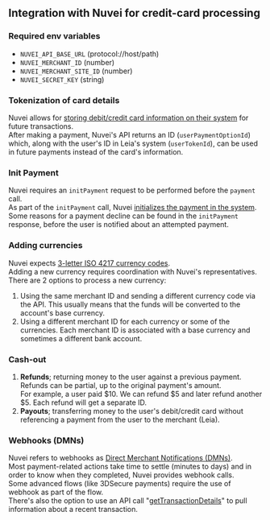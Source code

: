 ## Integration with Nuvei for credit-card processing

### Required env variables

-   `NUVEI_API_BASE_URL` (protocol://host/path)
-   `NUVEI_MERCHANT_ID` (number)
-   `NUVEI_MERCHANT_SITE_ID` (number)
-   `NUVEI_SECRET_KEY` (string)

### Tokenization of card details

Nuvei allows for [storing debit/credit card information on their system](https://docs.nuvei.com/documentation/features/card-operations/card-on-file/) for future transactions.  
After making a payment, Nuvei's API returns an ID (`userPaymentOptionId`) which, along with the user's ID in Leia's system (`userTokenId`), can be used in future payments instead of the card's information.

### Init Payment

Nuvei requires an `initPayment` request to be performed before the `payment` call.  
As part of the `initPayment` call, Nuvei [initializes the payment in the system](http://docs.nuvei.com/api/main/indexMain_v1_0.html?json#initPayment).  
Some reasons for a payment decline can be found in the `initPayment` response, before the user is notified about an attempted payment.

### Adding currencies

Nuvei expects [3-letter ISO 4217 currency codes](https://docs.nuvei.com/documentation/additional-links/country-and-currency-codes/#currency-codes).  
Adding a new currency requires coordination with Nuvei's representatives.  
There are 2 options to process a new currency:

1. Using the same merchant ID and sending a different currency code via the API. This usually means that the funds will be converted to the account's base currency.
2. Using a different merchant ID for each currency or some of the currencies. Each merchant ID is associated with a base currency and sometimes a different bank account.

### Cash-out

1. **Refunds**; returning money to the user against a previous payment.  
   Refunds can be partial, up to the original payment's amount.  
   For example, a user paid $10. We can refund $5 and later refund another $5. Each refund will get a separate ID.
2. **Payouts**; transferring money to the user's debit/credit card without referencing a payment from the user to the merchant (Leia).

### Webhooks (DMNs)

Nuvei refers to webhooks as [Direct Merchant Notifications (DMNs)](https://docs.nuvei.com/documentation/integration/webhooks/).  
Most payment-related actions take time to settle (minutes to days) and in order to know when they completed, Nuvei provides webhook calls.  
Some advanced flows (like 3DSecure payments) require the use of webhook as part of the flow.  
There's also the option to use an API call "[getTransactionDetails](http://docs.nuvei.com/api/main/indexMain_v1_0.html?json#getTransactionDetails)" to pull information about a recent transaction.
